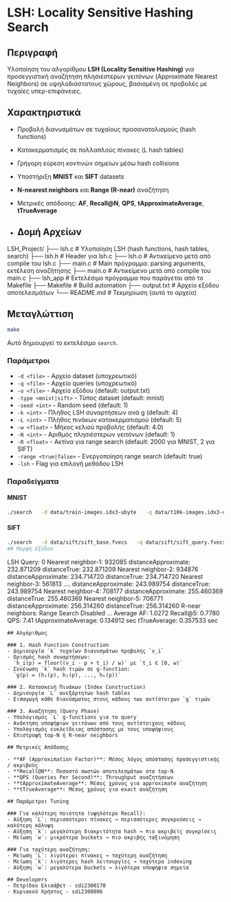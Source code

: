 # LSH: Locality Sensitive Hashing Search

## Περιγραφή
Υλοποίηση του αλγορίθμου **LSH (Locality Sensitive Hashing)** για προσεγγιστική 
αναζήτηση πλησιέστερων γειτόνων (Approximate Nearest Neighbors) σε 
υψηλοδιάστατους χώρους, βασισμένη σε προβολές με τυχαίες υπερ-επιφάνειες.

## Χαρακτηριστικά
- Προβολή διανυσμάτων σε τυχαίους προσανατολισμούς (hash functions)
- Κατακερματισμός σε πολλαπλούς πίνακες (L hash tables)
- Γρήγορη εύρεση κοντινών σημείων μέσω hash collisions
- Υποστήριξη **MNIST** και **SIFT** datasets
- **N-nearest neighbors** και **Range (R-near)** αναζήτηση
- Μετρικές απόδοσης: **AF**, **Recall@N**, **QPS**, **tApproximateAverage**, **tTrueAverage**

- ## Δομή Αρχείων 
LSH_Project/
├── lsh.c             # Υλοποίηση LSH (hash functions, hash tables, search)
├── lsh.h             # Header για lsh.c
├── lsh.o             # Αντικείμενο μετά από compile του lsh.c
├── main.c            # Main πρόγραμμα: parsing arguments, εκτέλεση αναζήτησης
├── main.o            # Αντικείμενο μετά από compile του main.c
├── lsh_app           # Εκτελέσιμο πρόγραμμα που παράγεται από το Makefile
├── Makefile          # Build automation
├── output.txt        # Αρχείο εξόδου αποτελεσμάτων
└── README.md         # Τεκμηρίωση (αυτό το αρχείο)

## Μεταγλώττιση

```bash
make
```
Αυτό δημιουργεί το εκτελέσιμο `search`.

### Παράμετροι
- `-d <file>` - Αρχείο dataset (υποχρεωτικό)
- `-q <file>` - Αρχείο queries (υποχρεωτικό)
- `-o <file>` - Αρχείο εξόδου (default: output.txt)
- `-type <mnist|sift>` - Τύπος dataset (default: mnist)
- `-seed <int>` - Random seed (default: 1)
- `-k <int>` - Πλήθος LSH συναρτήσεων ανά g (default: 4)
- `-L <int>` - Πλήθος πινάκων κατακερματισμού (default: 5)
- `-w <float>` - Μήκος κελιού προβολής (default: 4.0)
- `-N <int>` - Αριθμός πλησιέστερων γειτόνων (default: 1)
- `-R <float>` - Ακτίνα για range search (default: 2000 για MNIST, 2 για SIFT)
- `-range <true|false>` - Ενεργοποίηση range search (default: true)
- `-lsh` - Flag για επιλογή μεθόδου LSH
### Παραδείγματα
#### MNIST
```bash
./search   -d data/train-images.idx3-ubyte   -q data/t10k-images.idx3-ubyte   -k 10 -L 40 -w 200 -N 5 -R 1200   -o results.txt   -type mnist -range true -lsh

```
#### SIFT
```bash
./search   -d data/sift/sift_base.fvecs   -q data/sift/sift_query.fvecs   -k 16   -L 1   -w 600   -N 5   -R 30   --o results.txt  -type sift   -range false   -lsh
## Μορφή Εξόδου
```
LSH
Query: 0
Nearest neighbor-1: 932085
distanceApproximate: 232.871209
distanceTrue: 232.871209
Nearest neighbor-2: 934876
distanceApproximate: 234.714720
distanceTrue: 234.714720
Nearest neighbor-3: 561813
....
distanceApproximate: 243.989754
distanceTrue: 243.989754
Nearest neighbor-4: 708177
distanceApproximate: 255.460369
distanceTrue: 255.460369
Nearest neighbor-5: 706771
distanceApproximate: 256.314260
distanceTrue: 256.314260
R-near neighbors:
Range Search Disabled
...
Average AF: 1.0272
Recall@5: 0.7780
QPS: 7.41
tApproximateAverage: 0.134912 sec
tTrueAverage: 0.357533 sec
```
## Αλγόριθμος

### 1. Hash Function Construction
- Δημιουργία `k` τυχαίων διανυσμάτων προβολής `v_i`
- Ορισμός hash συναρτήσεων:  
  `h_i(p) = floor((v_i · p + t_i) / w)` με `t_i ∈ [0, w)`
- Συνένωση `k` hash τιμών σε g-function:  
  `g(p) = (h₁(p), h₂(p), ..., hₖ(p))`

### 2. Κατασκευή Πινάκων (Index Construction)
- Δημιουργία `L` ανεξάρτητων hash tables
- Εισαγωγή κάθε διανύσματος στους κάδους των αντίστοιχων `g` τιμών

### 3. Αναζήτηση (Query Phase)
- Υπολογισμός `L` g-functions για το query
- Ανάκτηση υποψήφιων γειτόνων από τους αντίστοιχους κάδους
- Υπολογισμός ευκλείδειας απόστασης με τους υποψήφιους
- Επιστροφή top-N ή R-near neighbors

## Μετρικές Απόδοσης

- **AF (Approximation Factor)**: Μέσος λόγος απόστασης προσεγγιστικής / ακριβούς
- **Recall@N**: Ποσοστό σωστών αποτελεσμάτων στα top-N
- **QPS (Queries Per Second)**: Throughput αναζητήσεων
- **tApproximateAverage**: Μέσος χρόνος για approximate αναζήτηση
- **tTrueAverage**: Μέσος χρόνος για exact αναζήτηση

## Παράμετροι Tuning

### Για καλύτερη ποιότητα (υψηλότερο Recall):
- Αύξηση `L`: περισσότεροι πίνακες → περισσότερες συγκρούσεις → καλύτερη κάλυψη
- Αύξηση `k`: μεγαλύτερη διακριτότητα hash → πιο ακριβείς συγκρίσεις
- Μείωση `w`: μικρότερα buckets → πιο ακριβής ταξινόμηση

### Για ταχύτερη αναζήτηση:
- Μείωση `L`: λιγότεροι πίνακες → ταχύτερη αναζήτηση
- Μείωση `k`: λιγότερες hash λειτουργίες → ταχύτερο indexing
- Αύξηση `w`: μεγαλύτερα buckets → λιγότερα υποψήφια σημεία

## Developers
- Πετρίδου Ελισάβετ - sdi2300170
- Κυριακού Χρήστος - sdi2300096








